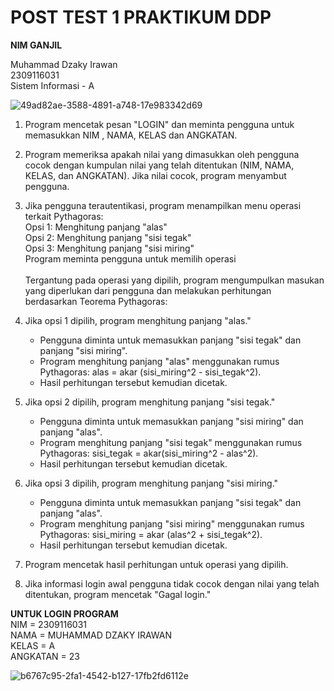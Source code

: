 # POST TEST 1 PRAKTIKUM DDP 
**NIM GANJIL**

Muhammad Dzaky Irawan <br>
2309116031<br>
Sistem Informasi - A

![49ad82ae-3588-4891-a748-17e983342d69](https://github.com/mdzakyirawan/posttest_daspro1/assets/144348757/7e623ac3-e290-4077-859f-fe9838d2b27b)

1. Program mencetak pesan "LOGIN" dan meminta pengguna untuk memasukkan NIM , NAMA, KELAS dan ANGKATAN.

2. Program memeriksa apakah nilai yang dimasukkan oleh pengguna cocok dengan kumpulan nilai yang telah ditentukan (NIM, NAMA, KELAS, dan ANGKATAN). Jika nilai cocok, program menyambut pengguna.

3. Jika pengguna terautentikasi, program menampilkan menu operasi terkait Pythagoras:<br>
Opsi 1: Menghitung panjang "alas" <br>
Opsi 2: Menghitung panjang "sisi tegak"<br>
Opsi 3: Menghitung panjang "sisi miring"<br>
Program meminta pengguna untuk memilih operasi<br><br>
Tergantung pada operasi yang dipilih, program mengumpulkan masukan yang diperlukan dari pengguna dan melakukan perhitungan berdasarkan Teorema Pythagoras:

4. Jika opsi 1 dipilih, program menghitung panjang "alas."<br>
   - Pengguna diminta untuk memasukkan panjang "sisi tegak" dan panjang "sisi miring".
   - Program menghitung panjang "alas" menggunakan rumus Pythagoras: alas = akar (sisi_miring^2 - sisi_tegak^2).
   - Hasil perhitungan tersebut kemudian dicetak.<br>
5. Jika opsi 2 dipilih, program menghitung panjang "sisi tegak."<br>
    - Pengguna diminta untuk memasukkan panjang "sisi miring" dan panjang "alas".
    - Program menghitung panjang "sisi tegak" menggunakan rumus Pythagoras: sisi_tegak = akar(sisi_miring^2 - alas^2).
    - Hasil perhitungan tersebut kemudian dicetak.<br>
6. Jika opsi 3 dipilih, program menghitung panjang "sisi miring."<br>
    - Pengguna diminta untuk memasukkan panjang "sisi tegak" dan panjang "alas".
    - Program menghitung panjang "sisi miring" menggunakan rumus Pythagoras: sisi_miring = akar (alas^2 + sisi_tegak^2).
    - Hasil perhitungan tersebut kemudian dicetak.

7. Program mencetak hasil perhitungan untuk operasi yang dipilih.
8. Jika informasi login awal pengguna tidak cocok dengan nilai yang telah ditentukan, program mencetak "Gagal login."

**UNTUK LOGIN PROGRAM**<br>
NIM = 2309116031<br>
NAMA = MUHAMMAD DZAKY IRAWAN<br>
KELAS = A<br>
ANGKATAN = 23<br>

![b6767c95-2fa1-4542-b127-17fb2fd6112e](https://github.com/mdzakyirawan/posttest_daspro1/assets/144348757/315670b4-ec60-4e6a-960c-81c19b8ddb26)

